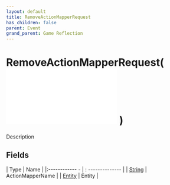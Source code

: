 ```yaml
---
layout: default
title: RemoveActionMapperRequest
has_children: false
parent: Event
grand_parent: Game Reflection
---
```

# RemoveActionMapperRequest( ![ EntityEventBase ](game-reflection/events/entity_event_base.md) )
Description 

## Fields
| Type | Name |
|:------------ - | : -------------- |
| [String](game-reflection/components/string.md) | ActionMapperName |
| [Entity](game-reflection/classes/entity.md) | Entity |
